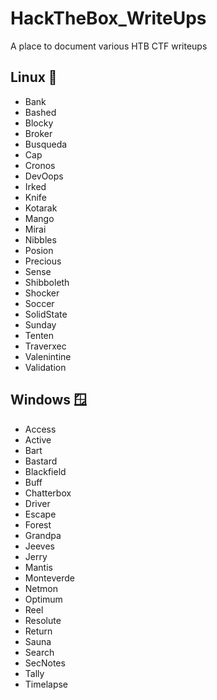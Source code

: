 # HackTheBox_WriteUps

A place to document various HTB CTF writeups

## Linux 🐧

- Bank
- Bashed
- Blocky
- Broker
- Busqueda
- Cap
- Cronos
- DevOops
- Irked
- Knife
- Kotarak
- Mango
- Mirai
- Nibbles
- Posion
- Precious
- Sense
- Shibboleth
- Shocker
- Soccer
- SolidState
- Sunday
- Tenten
- Traverxec
- Valenintine
- Validation

## Windows 🪟

- Access
- Active
- Bart
- Bastard
- Blackfield
- Buff
- Chatterbox
- Driver
- Escape
- Forest
- Grandpa
- Jeeves
- Jerry
- Mantis
- Monteverde
- Netmon
- Optimum
- Reel
- Resolute
- Return
- Sauna
- Search
- SecNotes
- Tally
- Timelapse

